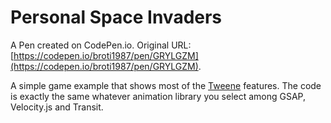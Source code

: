 # Personal Space Invaders

A Pen created on CodePen.io. Original URL: [https://codepen.io/broti1987/pen/GRYLGZM](https://codepen.io/broti1987/pen/GRYLGZM).

A simple game example that shows most of the [Tweene](http://tweene.com) features. The code is exactly the same whatever animation library you select among GSAP, Velocity.js and Transit.